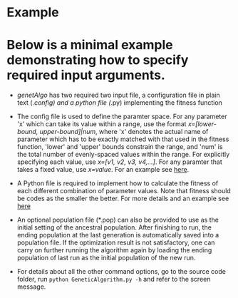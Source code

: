 # Example

# Below is a minimal example demonstrating how to specify required input arguments. 

- *genetAlgo* has two required two input file, a configuration file in plain text (*.config) and a python file (*.py) implementing the fitness function

- The config file is used to define the paramter space. For any parameter 'x' which can take its value within a range, use the format _x=[lower-bound, upper-bound]|num_, where 'x' denotes the actual name of parameter which has to be exactly matched with that used in the fitness function, 'lower' and 'upper' bounds constrain the range, and 'num' is the total number of evenly-spaced values within the range. For explicitly specifying each value, use _x=[v1, v2, v3, v4,...]_. For any paramter that takes a fixed value, use _x=value_. For an example see [here](https://github.com/libiaospe/genetAlgo/blob/master/codes/example.config).

- A Python file is required to implement how to calculate the fitness of each different combination of parameter values. Note that fitness should be codes as the smaller the better. For more details and an example see [here](https://github.com/libiaospe/genetAlgo/blob/master/codes/fitnessFunc.py)

- An optional population file (*.pop) can also be provided to use as the initial setting of the ancestral population. After finishing to run, the ending population at the last generation is automatically saved into a population file. If the optimization result is not satisfactory, one can carry on further running the algorithm again by loading the ending population of last run as the initial population of the new run. 

- For details about all the other command options, go to the source code folder, run `python GeneticAlgorithm.py -h` and refer to the screen message. 